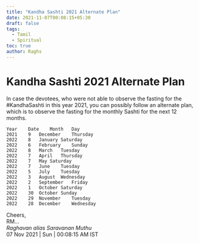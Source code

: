 ```yaml
---
title: "Kandha Sashti 2021 Alternate Plan"
date: 2021-11-07T00:08:15+05:30
draft: false
tags:
  - Tamil
  - Spiritual
toc: true
author: Raghs
---
```


# Kandha Sashti 2021 Alternate Plan

In case the devotees, who were not able to observe the fasting for the #KandhaSashti in this year 2021, 
you can possibly follow an alternate plan, which is to observe the fasting for the monthly Sashti for the next 12 months. 

<!--more-->
```
Year	Date	Month	Day
2021	9	December	Thursday
2022	8	January	Saturday
2022	6	February	Sunday
2022	8	March	Tuesday
2022	7	April	Thursday
2022	7	May	Saturday
2022	7	June	Tuesday
2022	5	July	Tuesday
2022	3	August	Wednesday
2022	2	September	Friday
2022	1	October	Saturday
2022	30	October	Sunday
2022	29	November	Tuesday
2022	28	December	Wednesday
```

Cheers,\
RM...\
_Raghavan alias Saravanan Muthu_\
07 Nov 2021 | Sun | 00:08:15 AM IST
